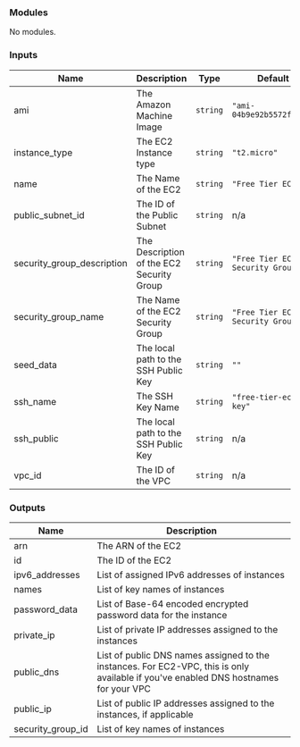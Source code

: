 <!-- BEGIN_TF_DOCS -->
### Modules

No modules.

### Inputs

| Name | Description | Type | Default |
|------|-------------|------|---------|
| ami | The Amazon Machine Image | `string` | `"ami-04b9e92b5572fa0d1"` |
| instance\_type | The EC2 Instance type | `string` | `"t2.micro"` |
| name | The Name of the EC2 | `string` | `"Free Tier EC2"` |
| public\_subnet\_id | The ID of the Public Subnet | `string` | n/a |
| security\_group\_description | The Description of the EC2 Security Group | `string` | `"Free Tier EC2 Security Group"` |
| security\_group\_name | The Name of the EC2 Security Group | `string` | `"Free Tier EC2 Security Group"` |
| seed\_data | The local path to the SSH Public Key | `string` | `""` |
| ssh\_name | The SSH Key Name | `string` | `"free-tier-ec2-key"` |
| ssh\_public | The local path to the SSH Public Key | `string` | n/a |
| vpc\_id | The ID of the VPC | `string` | n/a |

### Outputs

| Name | Description |
|------|-------------|
| arn | The ARN of the EC2 |
| id | The ID of the EC2 |
| ipv6\_addresses | List of assigned IPv6 addresses of instances |
| names | List of key names of instances |
| password\_data | List of Base-64 encoded encrypted password data for the instance |
| private\_ip | List of private IP addresses assigned to the instances |
| public\_dns | List of public DNS names assigned to the instances. For EC2-VPC, this is only available if you've enabled DNS hostnames for your VPC |
| public\_ip | List of public IP addresses assigned to the instances, if applicable |
| security\_group\_id | List of key names of instances |
<!-- END_TF_DOCS -->
